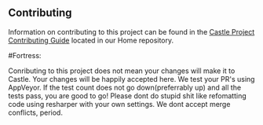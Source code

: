 ## Contributing

Information on contributing to this project can be found in the [Castle Project Contributing Guide](https://github.com/castleproject/Home/blob/master/CONTRIBUTING.md) located in our Home repository.

#Fortress:

Conributing to this project does not mean your changes will make it to Castle. Your changes will be happily accepted here. 
We test your PR's using AppVeyor. If the test count does not go down(preferrably up) and all the tests pass, you are good to go! 
Please dont do stupid shit like refomatting code using resharper with your own settings. We dont accept merge conflicts, period. 
